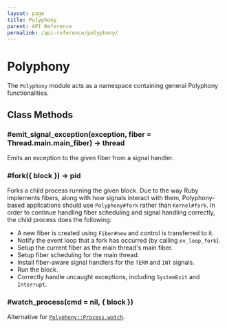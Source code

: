 ```yaml
---
layout: page
title: Polyphony
parent: API Reference
permalink: /api-reference/polyphony/
---
```

# Polyphony

The `Polyphony` module acts as a namespace containing general Polyphony
functionalities.

## Class Methods

### #emit_signal_exception(exception, fiber = Thread.main.main_fiber) → thread

Emits an exception to the given fiber from a signal handler.

### #fork({ block }) → pid

Forks a child process running the given block. Due to the way Ruby implements
fibers, along with how signals interact with them, Polyphony-based applications
should use `Polyphony#fork` rather than `Kernel#fork`. In order to continue
handling fiber scheduling and signal handling correctly, the child process does
the following:

- A new fiber is created using `Fiber#new` and control is transferred to it.
- Notify the event loop that a fork has occurred (by calling `ev_loop_fork`).
- Setup the current fiber as the main thread's main fiber.
- Setup fiber scheduling for the main thread.
- Install fiber-aware signal handlers for the `TERM` and `INT` signals.
- Run the block.
- Correctly handle uncaught exceptions, including `SystemExit` and `Interrupt`.

### #watch_process(cmd = nil, { block })

Alternative for [`Polyphony::Process.watch`](../polyphony-process/#watchcmd--nil--block-).
